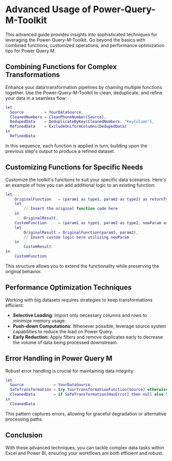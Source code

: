 # Advanced Usage of Power-Query-M-Toolkit

This advanced guide provides insights into sophisticated techniques for leveraging the Power-Query-M-Toolkit. Go beyond the basics with combined functions, customized operations, and performance optimization tips for Power Query M.

## Combining Functions for Complex Transformations

Enhance your data transformation pipelines by chaining multiple functions together. Use the Power-Query-M-Toolkit to clean, deduplicate, and refine your data in a seamless flow:

```m
let
  Source         = YourDataSource, 
  CleanedNumbers = CleanPhoneNumber(Source), 
  DedupedData    = DeduplicateByKey(CleanedNumbers, "KeyColumn"), 
  RefinedData    = ExcludeUniformColumns(DedupedData)
in
  RefinedData
```

In this sequence, each function is applied in turn, building upon the previous step's output to produce a refined dataset.

## Customizing Functions for Specific Needs

Customize the toolkit's functions to suit your specific data scenarios. Here's an example of how you can add additional logic to an existing function:

```m
let
    OriginalFunction   = (param1 as type1, param2 as type2) as returnType =>
    let
        // Insert the original function code here
    in
        OriginalResult,
    CustomFunction     = (param1 as type1, param2 as type2, newParam as newType) as returnType =>
    let
        OriginalResult = OriginalFunction(param1, param2),
        // Insert custom logic here utilizing newParam
    in
        CustomResult
in
    CustomFunction
```


This structure allows you to extend the functionality while preserving the original behavior.

## Performance Optimization Techniques

Working with big datasets requires strategies to keep transformations efficient:

- **Selective Loading**: Import only necessary columns and rows to minimize memory usage.
- **Push-down Computations**: Whenever possible, leverage source system capabilities to reduce the load on Power Query.
- **Early Reduction**: Apply filters and remove duplicates early to decrease the volume of data being processed downstream.

## Error Handling in Power Query M

Robust error handling is crucial for maintaining data integrity:

```m
let
  Source             = YourDataSource, 
  SafeTransformation = try YourTransformationFunction(Source) otherwise error "Transformation failed", 
  CleanedData        = if SafeTransformation[HasError] then null else SafeTransformation[Value]
in
  CleanedData
```

This pattern captures errors, allowing for graceful degradation or alternative processing paths.

## Conclusion

With these advanced techniques, you can tackle complex data tasks within Excel and Power BI, ensuring your workflows are both efficient and robust.

